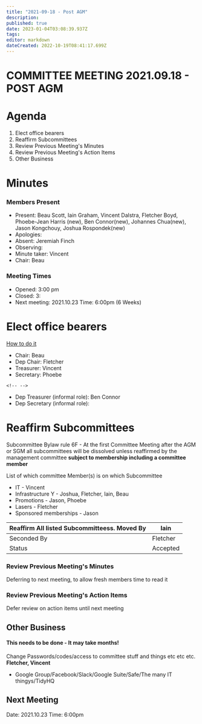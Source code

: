 ```yaml
---
title: "2021-09-18 - Post AGM"
description: 
published: true
date: 2023-01-04T03:08:39.937Z
tags: 
editor: markdown
dateCreated: 2022-10-19T08:41:17.699Z
---
```


# COMMITTEE MEETING 2021.09.18 - POST AGM

# Agenda

1.  Elect office bearers
2.  Reaffirm Subcommittees
3.  Review Previous Meeting's Minutes
4.  Review Previous Meeting's Action Items
5.  Other Business

# Minutes

### Members Present

-   Present: Beau Scott, Iain Graham, Vincent Dalstra, Fletcher Boyd, Phoebe-Jean Harris (new), Ben Connor(new), Johannes Chua(new), Jason Kongchouy, Joshua Rospondek(new)
-   Apologies:
-   Absent: Jeremiah Finch
-   Observing:
-   Minute taker: Vincent
-   Chair: Beau

### Meeting Times

-   Opened: 3:00 pm
-   Closed: 3:
-   Next meeting: 2021.10.23 Time: 6:00pm (6 Weeks)

# Elect office bearers

[How to do it](https://wiki.artifactory.org.au/doku.php?id=constitution#election_of_office_bearers)

-   Chair: Beau
-   Dep Chair: Fletcher
-   Treasurer: Vincent
-   Secretary: Phoebe

```{=html}
<!-- -->
```
-   Dep Treasurer (informal role): Ben Connor
-   Dep Secretary (informal role):

# Reaffirm Subcommittees

Subcommittee Bylaw rule 6F - At the first Committee Meeting after the AGM or SGM all subcommittees will be dissolved unless reaffirmed by the management committee **subject to membership including a committee member**

List of which committee Member(s) is on which Subcommittee

-   IT - Vincent
-   Infrastructure Y - Joshua, Fletcher, Iain, Beau
-   Promotions - Jason, Phoebe
-   Lasers - Fletcher
-   Sponsored memberships - Jason

| Reaffirm All listed Subcommitteess. Moved By | Iain     |
|----------------------------------------------|----------|
| Seconded By                                  | Fletcher |
| Status                                       | Accepted |

### Review Previous Meeting's Minutes

Deferring to next meeting, to allow fresh members time to read it

### Review Previous Meeting's Action Items

Defer review on action items until next meeting

## Other Business

#### This needs to be done - It may take months!

Change Passwords/codes/access to committee stuff and things etc etc etc. **Fletcher, Vincent**

-   Google Group/Facebook/Slack/Google Suite/Safe/The many IT thingys/TidyHQ

## Next Meeting

Date: 2021.10.23 Time: 6:00pm
